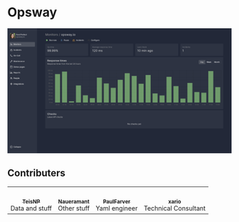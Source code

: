 # Opsway

![homepage_hero](https://raw.githubusercontent.com/opsway-io/.github/main/profile/screenshot.png)

## Contributers

<table>
    <tr>
        <td align="center">
            <a href="https://github.com/teisnp">
                <img src="https://avatars.githubusercontent.com/u/10770056?v=3?s=100" width="100px;" alt="" />
                <br />
                <sub><b>TeisNP</b></sub>
            </a>
            <br />
            <span>Data and stuff</span>
        </td>
        <td align="center">
            <a href="https://github.com/naueramant">
                <img src="https://avatars.githubusercontent.com/u/6765915?v=3?s=100" width="100px;" alt="" />
                <br />
                <sub><b>Naueramant</b></sub>
            </a>
            <br />
            <span>Other stuff</span>
        </td>
        <td align="center">
            <a href="https://github.com/paulfarver">
                <img src="https://avatars.githubusercontent.com/u/10176751?v=3?s=100" width="100px;" alt="" />
                <br />
                <sub><b>PaulFarver</b></sub>
            </a>
            <br />
            <span>Yaml engineer</span>
        </td>
        <td align="center">
            <a href="https://github.com/xario">
                <img src="https://avatars.githubusercontent.com/u/11575571?v=3?s=100" width="100px;" alt="" />
                <br />
                <sub><b>xario</b></sub>
            </a>
            <br />
            <span>Technical Consultant</span>
        </td>
    </tr>
</table>
